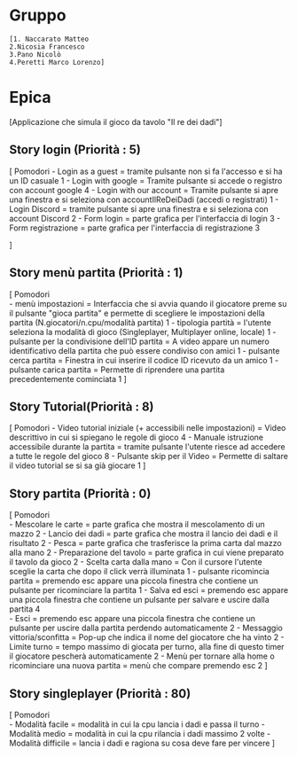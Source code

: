 # Gruppo
    [1. Naccarato Matteo
    2.Nicosia Francesco
    3.Pano Nicolò
    4.Peretti Marco Lorenzo]

# Epica

[Applicazione che simula il gioco da tavolo "Il re dei dadi"]

## Story login (Priorità : 5)

[                                                                                                                               Pomodori
    - Login as a guest = tramite pulsante non si fa l'accesso e si ha un ID casuale                                                 1
    - Login with google = Tramite pulsante si accede o registro con account google                                                  4
    - Login with our account = Tramite pulsante si apre una finestra e si seleziona con accountIlReDeiDadi (accedi o registrati)    1
    - Login Discord = tramite pulsante si apre una finestra e si seleziona con account Discord                                      2
    - Form login = parte grafica per l'interfaccia di login                                                                         3
    - Form registrazione = parte grafica per l'interfaccia di registrazione                                                         3

]

## Story menù partita (Priorità : 1)

[                                                                                                                               Pomodori   
    - menù impostazioni = Interfaccia che si avvia quando il giocatore preme su il pulsante "gioca partita" 
    e permette di scegliere le impostazioni della partita (N.giocatori/n.cpu/modalità partita)                                      1
    - tipologia partità = l'utente seleziona la modalità di gioco (Singleplayer, Multiplayer online, locale)                        1
    - pulsante per la condivisione dell'ID partita = A video appare un numero identificativo della partita 
    che può essere condiviso con amici                                                                                              1
    - pulsante cerca partita = Finestra in cui inserire il codice ID ricevuto da un amico                                           1
    - pulsante carica partita = Permette di riprendere una partita precedentemente cominciata                                       1
]

## Story Tutorial(Priorità : 8)

[                                                                                                                               Pomodori
    - Video tutorial iniziale (+ accessibili nelle impostazioni) = Video descrittivo in cui si spiegano le regole di gioco          4
    - Manuale istruzione accessibile durante la partita = tramite pulsante l'utente riesce ad accedere a tutte le regole del gioco  8
    - Pulsante skip per il Video = Permette di saltare il video tutorial se si sa già giocare                                       1
]

## Story partita (Priorità : 0)
[                                                                                                                               Pomodori   
    - Mescolare le carte = parte grafica che mostra il mescolamento di un mazzo                                                     2
    - Lancio dei dadi = parte grafica che mostra il lancio dei dadi e il risultato                                                  2
    - Pesca = parte grafica che trasferisce la prima carta dal mazzo alla mano                                                      2
    - Preparazione del tavolo = parte grafica in cui viene preparato il tavolo da gioco                                             2
    - Scelta carta dalla mano = Con il cursore l'utente sceglie la carta che dopo il click verrà illuminata                         1
    - pulsante ricomincia partita = premendo esc appare una piccola finestra che contiene un pulsante per ricominciare la partita   1
    - Salva ed esci = premendo esc appare una piccola finestra che contiene un pulsante per salvare e uscire dalla partita          4         
    - Esci = premendo esc appare una piccola finestra che contiene un pulsante per uscire dalla partita perdendo automaticamente    2
    - Messaggio vittoria/sconfitta = Pop-up che indica il nome del giocatore che ha vinto                                           2
    - Limite turno = tempo massimo di giocata per turno, alla fine di questo timer il giocatore pescherà automaticamente            2
    - Menù per tornare alla home o ricominciare una nuova partita = menù che compare premendo esc                                                                  2
]

## Story singleplayer (Priorità : 80)

[                                                                                                                               Pomodori   
    - Modalità facile = modalità in cui la cpu lancia i dadi e passa il turno
    - Modalità medio = modalità in cui la cpu rilancia i dadi massimo 2 volte
    - Modalità difficile = lancia i dadi e ragiona su cosa deve fare per vincere
]